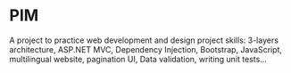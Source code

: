 # PIM
A project to practice web development and design project skills: 3-layers architecture, ASP.NET MVC, Dependency Injection, Bootstrap, JavaScript, multilingual website, pagination UI, Data validation, writing unit tests…
